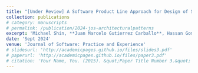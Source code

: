 ```yaml
---
title: "[Under Review] A Software Product Line Approach for Design of Secure Software Architectural Patterns with Secure Connectors"
collection: publications
# category: manuscripts
# permalink: /publication/2024-jos-architecturalpatterns
excerpt: 'Michael Shin, **Juan Marcelo Gutierrez Carballo**, Hassan Gomaa'
date: 'Sept 2024'
venue: 'Journal of Software: Practice and Experience'
# slidesurl: 'http://academicpages.github.io/files/slides3.pdf'
# paperurl: 'http://academicpages.github.io/files/paper3.pdf'
# citation: 'Your Name, You. (2015). &quot;Paper Title Number 3.&quot; <i>Journal 1</i>. 1(3).'
---
```

